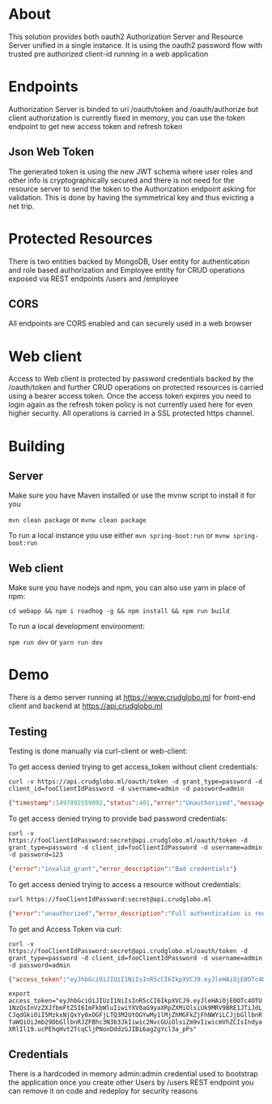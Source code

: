 # About 

This solution provides both oauth2 Authorization Server and Resource Server unified in a single instance. It is using the oauth2 password flow with trusted pre authorized client-id running in a web application

# Endpoints

Authorization Server is binded to uri /oauth/token and /oauth/authorize
but client authorization is currently fixed in memory, you can use the token endpoint to get new access token and refresh token

## Json Web Token

The generated token is using the new JWT schema where user roles and other info is cryptographically secured and there is not need for the resource server to send the token to the Authorization endpoint asking for validation. This is done by having the symmetrical key and thus evicting a net trip. 

# Protected Resources

There is two entities backed by MongoDB, User entity for authentication and role based authorization and Employee entity for CRUD operations exposed via REST endpoints /users and /employee 

## CORS

All endpoints are CORS enabled and can securely used in a web browser

# Web client

Access to Web client is protected by password credentials backed by the /oauth/token and further CRUD operations on protected resources is carried using a bearer access token. Once the access token expires you need to login again as the refresh token policy is not currently used here for even higher security. All operations is carried in a SSL protected https channel.

# Building

## Server

Make sure you have Maven installed or use the mvnw script to install it for you

`mvn clean package` or `mvnw clean package`

To run a local instance you use either `mvn spring-boot:run` or `mvnw spring-boot:run`

## Web client

Make sure you have nodejs and npm, you can also use yarn in place of npm:

`cd webapp && npm i roadhog -g && npm install && npm run build`

To run a local development environment:

`npm run dev` or `yarn run dev`

# Demo

There is a demo server running at https://www.crudglobo.ml for front-end client and backend at https://api.crudglobo.ml

## Testing

Testing is done manually via curl-client or web-client:

To get access denied trying to get access_token without client credentials:

`curl -v https://api.crudglobo.ml/oauth/token -d grant_type=password -d client_id=fooClientIdPassword -d username=admin -d password=admin`

```json
{"timestamp":1497892559092,"status":401,"error":"Unauthorized","message":"Full authentication is required to access this resource","path":"/oauth/token"}
```

To get access denied trying to provide bad password credentials:

`curl -v https://fooClientIdPassword:secret@api.crudglobo.ml/oauth/token -d grant_type=password -d client_id=fooClientIdPassword -d username=admin -d password=123`

```json
{"error":"invalid_grant","error_description":"Bad credentials"}
```

To get access denied trying to access a resource without credentials:

`curl https://fooClientIdPassword:secret@api.crudglobo.ml`

```json
{"error":"unauthorized","error_description":"Full authentication is required to access this resource"}
```

To get and Access Token via curl:

`curl -v https://fooClientIdPassword:secret@api.crudglobo.ml/oauth/token -d grant_type=password -d client_id=fooClientIdPassword -d username=admin -d password=admin`

```json
{"access_token":"eyJhbGciOiJIUzI1NiIsInR5cCI6IkpXVCJ9.eyJleHAiOjE0OTc4OTU1NzQsInVzZXJfbmFtZSI6ImFkbWluIiwiYXV0aG9yaXRpZXMiOlsiUk9MRV9BRE1JTiJdLCJqdGkiOiI5MzkxNjQxYy0xOGFjLTQ3M2UtOGYwMy1lMjZhMGFkZjFhNWYiLCJjbGllbnRfaWQiOiJmb29DbGllbnRJZFBhc3N3b3JkIiwic2NvcGUiOlsiZm9vIiwicmVhZCIsIndyaXRlIl19.ucPEhqHvt2TcqCljPNonDddzGJIBi6ag2gYcl3a_pPs","token_type":"bearer","refresh_token":"eyJhbGciOiJIUzI1NiIsInR5cCI6IkpXVCJ9.eyJ1c2VyX25hbWUiOiJhZG1pbiIsInNjb3BlIjpbImZvbyIsInJlYWQiLCJ3cml0ZSJdLCJhdGkiOiI5MzkxNjQxYy0xOGFjLTQ3M2UtOGYwMy1lMjZhMGFkZjFhNWYiLCJleHAiOjE1MDA0ODM5NzQsImF1dGhvcml0aWVzIjpbIlJPTEVfQURNSU4iXSwianRpIjoiYmEyNWVkZDMtNzI5NS00Nzk4LTkwYjUtNmI0MTgxMDZjMTkzIiwiY2xpZW50X2lkIjoiZm9vQ2xpZW50SWRQYXNzd29yZCJ9.NPWfBVaDII8oV0xyyCY0TRlXfUGBzy_rNPwhlaIPqxs","expires_in":3599,"scope":"foo read write","jti":"9391641c-18ac-473e-8f03-e26a0adf1a5f"}
```

`export access_token="eyJhbGciOiJIUzI1NiIsInR5cCI6IkpXVCJ9.eyJleHAiOjE0OTc4OTU1NzQsInVzZXJfbmFtZSI6ImFkbWluIiwiYXV0aG9yaXRpZXMiOlsiUk9MRV9BRE1JTiJdLCJqdGkiOiI5MzkxNjQxYy0xOGFjLTQ3M2UtOGYwMy1lMjZhMGFkZjFhNWYiLCJjbGllbnRfaWQiOiJmb29DbGllbnRJZFBhc3N3b3JkIiwic2NvcGUiOlsiZm9vIiwicmVhZCIsIndyaXRlIl19.ucPEhqHvt2TcqCljPNonDddzGJIBi6ag2gYcl3a_pPs"`



## Credentials

There is a hardcoded in memory admin:admin credential used to bootstrap the application once you create other Users by /users REST endpoint you can remove it on code and redeploy for security reasons